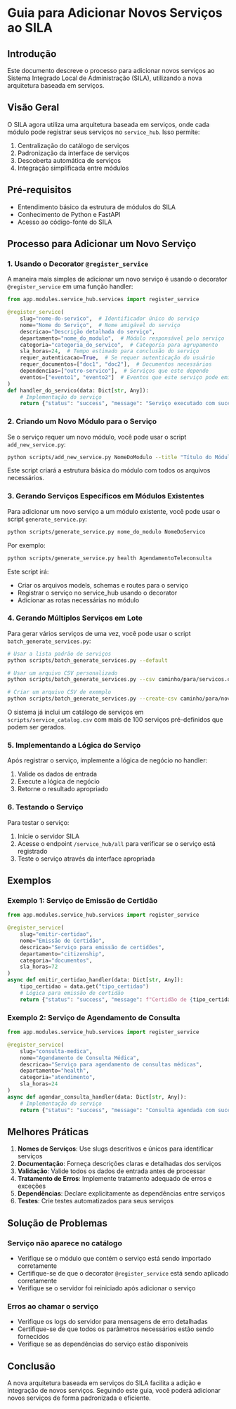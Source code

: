 # Guia para Adicionar Novos Serviços ao SILA

## Introdução

Este documento descreve o processo para adicionar novos serviços ao Sistema Integrado Local de Administração (SILA), utilizando a nova arquitetura baseada em serviços.

## Visão Geral

O SILA agora utiliza uma arquitetura baseada em serviços, onde cada módulo pode registrar seus serviços no `service_hub`. Isso permite:

1. Centralização do catálogo de serviços
2. Padronização da interface de serviços
3. Descoberta automática de serviços
4. Integração simplificada entre módulos

## Pré-requisitos

- Entendimento básico da estrutura de módulos do SILA
- Conhecimento de Python e FastAPI
- Acesso ao código-fonte do SILA

## Processo para Adicionar um Novo Serviço

### 1. Usando o Decorator `@register_service`

A maneira mais simples de adicionar um novo serviço é usando o decorator `@register_service` em uma função handler:

```python
from app.modules.service_hub.services import register_service

@register_service(
    slug="nome-do-servico",  # Identificador único do serviço
    nome="Nome do Serviço",  # Nome amigável do serviço
    descricao="Descrição detalhada do serviço",
    departamento="nome_do_modulo",  # Módulo responsável pelo serviço
    categoria="categoria_do_servico",  # Categoria para agrupamento
    sla_horas=24,  # Tempo estimado para conclusão do serviço
    requer_autenticacao=True,  # Se requer autenticação do usuário
    requer_documentos=["doc1", "doc2"],  # Documentos necessários
    dependencias=["outro-servico"],  # Serviços que este depende
    eventos=["evento1", "evento2"]  # Eventos que este serviço pode emitir
)
def handler_do_servico(data: Dict[str, Any]):
    # Implementação do serviço
    return {"status": "success", "message": "Serviço executado com sucesso"}
```

### 2. Criando um Novo Módulo para o Serviço

Se o serviço requer um novo módulo, você pode usar o script `add_new_service.py`:

```bash
python scripts/add_new_service.py NomeDoModulo --title "Título do Módulo" --description "Descrição do módulo"
```

Este script criará a estrutura básica do módulo com todos os arquivos necessários.

### 3. Gerando Serviços Específicos em Módulos Existentes

Para adicionar um novo serviço a um módulo existente, você pode usar o script `generate_service.py`:

```bash
python scripts/generate_service.py nome_do_modulo NomeDoServico
```

Por exemplo:

```bash
python scripts/generate_service.py health AgendamentoTeleconsulta
```

Este script irá:
- Criar os arquivos models, schemas e routes para o serviço
- Registrar o serviço no service_hub usando o decorator
- Adicionar as rotas necessárias no módulo

### 4. Gerando Múltiplos Serviços em Lote

Para gerar vários serviços de uma vez, você pode usar o script `batch_generate_services.py`:

```bash
# Usar a lista padrão de serviços
python scripts/batch_generate_services.py --default

# Usar um arquivo CSV personalizado
python scripts/batch_generate_services.py --csv caminho/para/servicos.csv

# Criar um arquivo CSV de exemplo
python scripts/batch_generate_services.py --create-csv caminho/para/novo.csv
```

O sistema já inclui um catálogo de serviços em `scripts/service_catalog.csv` com mais de 100 serviços pré-definidos que podem ser gerados.

### 5. Implementando a Lógica do Serviço

Após registrar o serviço, implemente a lógica de negócio no handler:

1. Valide os dados de entrada
2. Execute a lógica de negócio
3. Retorne o resultado apropriado

### 6. Testando o Serviço

Para testar o serviço:

1. Inicie o servidor SILA
2. Acesse o endpoint `/service_hub/all` para verificar se o serviço está registrado
3. Teste o serviço através da interface apropriada

## Exemplos

### Exemplo 1: Serviço de Emissão de Certidão

```python
from app.modules.service_hub.services import register_service

@register_service(
    slug="emitir-certidao",
    nome="Emissão de Certidão",
    descricao="Serviço para emissão de certidões",
    departamento="citizenship",
    categoria="documentos",
    sla_horas=72
)
async def emitir_certidao_handler(data: Dict[str, Any]):
    tipo_certidao = data.get("tipo_certidao")
    # Lógica para emissão de certidão
    return {"status": "success", "message": f"Certidão de {tipo_certidao} solicitada com sucesso"}
```

### Exemplo 2: Serviço de Agendamento de Consulta

```python
from app.modules.service_hub.services import register_service

@register_service(
    slug="consulta-medica",
    nome="Agendamento de Consulta Médica",
    descricao="Serviço para agendamento de consultas médicas",
    departamento="health",
    categoria="atendimento",
    sla_horas=24
)
async def agendar_consulta_handler(data: Dict[str, Any]):
    # Implementação do serviço
    return {"status": "success", "message": "Consulta agendada com sucesso"}
```

## Melhores Práticas

1. **Nomes de Serviços**: Use slugs descritivos e únicos para identificar serviços
2. **Documentação**: Forneça descrições claras e detalhadas dos serviços
3. **Validação**: Valide todos os dados de entrada antes de processar
4. **Tratamento de Erros**: Implemente tratamento adequado de erros e exceções
5. **Dependências**: Declare explicitamente as dependências entre serviços
6. **Testes**: Crie testes automatizados para seus serviços

## Solução de Problemas

### Serviço não aparece no catálogo

- Verifique se o módulo que contém o serviço está sendo importado corretamente
- Certifique-se de que o decorator `@register_service` está sendo aplicado corretamente
- Verifique se o servidor foi reiniciado após adicionar o serviço

### Erros ao chamar o serviço

- Verifique os logs do servidor para mensagens de erro detalhadas
- Certifique-se de que todos os parâmetros necessários estão sendo fornecidos
- Verifique se as dependências do serviço estão disponíveis

## Conclusão

A nova arquitetura baseada em serviços do SILA facilita a adição e integração de novos serviços. Seguindo este guia, você poderá adicionar novos serviços de forma padronizada e eficiente.
